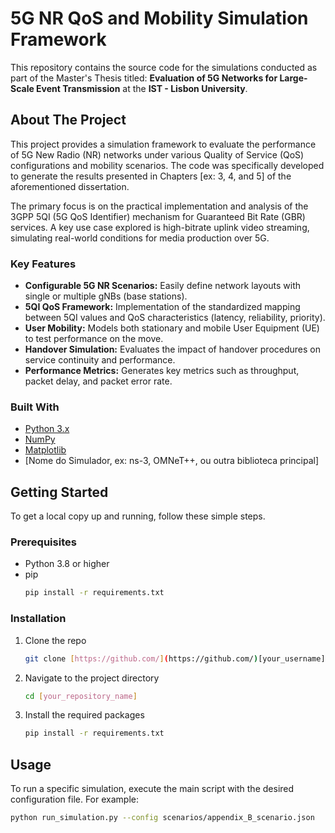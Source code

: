 # 5G NR QoS and Mobility Simulation Framework

This repository contains the source code for the simulations conducted as part of the Master's Thesis titled: **Evaluation of 5G Networks for Large-Scale Event Transmission** at the **IST - Lisbon University**.

## About The Project

This project provides a simulation framework to evaluate the performance of 5G New Radio (NR) networks under various Quality of Service (QoS) configurations and mobility scenarios. The code was specifically developed to generate the results presented in Chapters [ex: 3, 4, and 5] of the aforementioned dissertation.

The primary focus is on the practical implementation and analysis of the 3GPP 5QI (5G QoS Identifier) mechanism for Guaranteed Bit Rate (GBR) services. A key use case explored is high-bitrate uplink video streaming, simulating real-world conditions for media production over 5G.

### Key Features

* **Configurable 5G NR Scenarios:** Easily define network layouts with single or multiple gNBs (base stations).
* **5QI QoS Framework:** Implementation of the standardized mapping between 5QI values and QoS characteristics (latency, reliability, priority).
* **User Mobility:** Models both stationary and mobile User Equipment (UE) to test performance on the move.
* **Handover Simulation:** Evaluates the impact of handover procedures on service continuity and performance.
* **Performance Metrics:** Generates key metrics such as throughput, packet delay, and packet error rate.

### Built With

* [Python 3.x](https://www.python.org/)
* [NumPy](https://numpy.org/)
* [Matplotlib](https://matplotlib.org/)
* [Nome do Simulador, ex: ns-3, OMNeT++, ou outra biblioteca principal]

## Getting Started

To get a local copy up and running, follow these simple steps.

### Prerequisites

* Python 3.8 or higher
* pip
    ```sh
    pip install -r requirements.txt
    ```

### Installation

1.  Clone the repo
    ```sh
    git clone [https://github.com/](https://github.com/)[your_username]/[your_repository_name].git
    ```
2.  Navigate to the project directory
    ```sh
    cd [your_repository_name]
    ```
3.  Install the required packages
    ```sh
    pip install -r requirements.txt
    ```

## Usage

To run a specific simulation, execute the main script with the desired configuration file. For example:

```sh
python run_simulation.py --config scenarios/appendix_B_scenario.json
